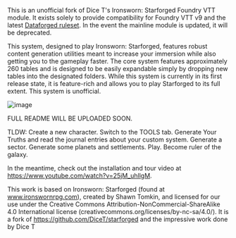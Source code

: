 This is an unofficial fork of Dice T's Ironsworn: Starforged Foundry VTT module. It exists solely to provide compatibility for Foundry VTT v9 and the latest [Dataforged ruleset](https://github.com/rsek/dataforged). In the event the mainline module is updated, it will be deprecated.

This system, designed to play Ironsworn: Starforged, features robust content generation utilities meant to increase your immersion while also getting you to the gameplay faster. The core system features approximately 260 tables and is designed to be easily expandable simply by dropping new tables into the designated folders. While this system is currently in its first release state, it is feature-rich and allows you to play Starforged to its full extent. This system is unofficial.

![image](https://user-images.githubusercontent.com/84727873/124493173-52878700-dd83-11eb-83d6-acc927b4e714.png)

FULL README WILL BE UPLOADED SOON.

TLDW: Create a new character. Switch to the TOOLS tab. Generate Your Truths and read the journal entries about your custom system. Generate a sector. Generate some planets and settlements. Play. Become ruler of the galaxy.


In the meantime, check out the installation and tour video at https://www.youtube.com/watch?v=25jM_uhllgM.

This work is based on Ironsworn: Starforged (found at www.ironswornrpg.com), created by Shawn Tomkin, and licensed for our use under the Creative Commons Attribution-NonCommercial-ShareAlike 4.0 International license (creativecommons.org/licenses/by-nc-sa/4.0/). It is a fork of https://github.com/DiceT/starforged and the impressive work done by Dice T
